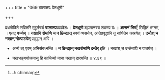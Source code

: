 +++
title = "069 बालातपः प्रेतधूमो"

+++


प्रथमोदिते सवितरि मुहूर्तत्रयं **बालातप**व्यपदेशः । **प्रेतधूमो** दह्यमानस्य शवस्य यः । **आसनं** **भिन्नं**[^१५०] छिद्रितं भग्नम् । एतद् **वर्ज्यम्** । **नखानि रोमाणि च न छिन्द्यात्** स्वयं व्यसनेन, अतिप्रवृद्धानि तु नापितेन कारयेत् । **दन्तैश् च नखान् नोत्पाटयेत्** प्रवृद्धान् अपि ।


[^१५०]:
     J: chinnaṃ

- अन्ये त्व् एवम् अभिसंबध्नन्ति । **न छिन्द्यान् नखरोमाणि दन्तैर्** इति । नखांश् च दन्तेनापि न पातयेत् । 

- नखभङ्गयोजनासु हि कामिन्यो नाना नखान् दारयन्ति ॥ ४.६९ ॥